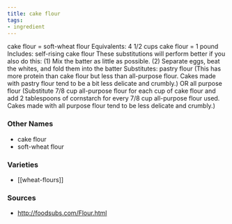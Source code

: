 ```yaml
---
title: cake flour
tags:
- ingredient
---
```

cake flour = soft-wheat flour Equivalents: 4 1/2 cups cake flour = 1 pound Includes: self-rising cake flour These substitutions will perform better if you also do this: (1) Mix the batter as little as possible. (2) Separate eggs, beat the whites, and fold them into the batter Substitutes: pastry flour (This has more protein than cake flour but less than all-purpose flour. Cakes made with pastry flour tend to be a bit less delicate and crumbly.) OR all purpose flour (Substitute 7/8 cup all-purpose flour for each cup of cake flour and add 2 tablespoons of cornstarch for every 7/8 cup all-purpose flour used. Cakes made with all purpose flour tend to be less delicate and crumbly.)

### Other Names

* cake flour
* soft-wheat flour

### Varieties

* [[wheat-flours]]

### Sources
* http://foodsubs.com/Flour.html
